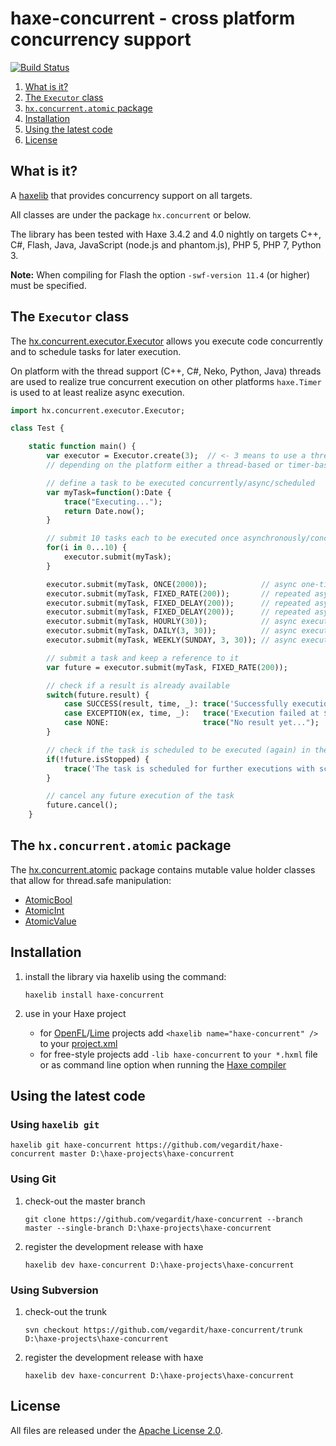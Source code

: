 # haxe-concurrent - cross platform concurrency support
[![Build Status](https://travis-ci.org/vegardit/haxe-concurrent.svg?branch=master)](https://travis-ci.org/vegardit/haxe-concurrent)

1. [What is it?](#what-is-it)
1. [The `Executor` class](#executor-class)
1. [`hx.concurrent.atomic` package](#atomic-package)
1. [Installation](#installation)
1. [Using the latest code](#latest)
1. [License](#license)


## <a name="what-is-it"></a>What is it?

A [haxelib](http://lib.haxe.org/documentation/using-haxelib/) that provides concurrency support on all targets.

All classes are under the package `hx.concurrent` or below.

The library has been tested with Haxe 3.4.2 and 4.0 nightly on targets C++, C#, Flash, Java, JavaScript (node.js and phantom.js),
PHP 5, PHP 7, Python 3.

**Note:** When compiling for Flash the option `-swf-version 11.4` (or higher) must be specified.


## <a name="executor-class"></a>The `Executor` class

The [hx.concurrent.executor.Executor](https://github.com/vegardit/haxe-concurrent/blob/master/src/hx/concurrent/executor/Executor.hx) allows you execute code
concurrently and to schedule tasks for later execution.

On platform with the thread support (C++, C#, Neko, Python, Java) threads are used to realize true concurrent execution on
other platforms `haxe.Timer` is used to at least realize async execution.

```haxe
import hx.concurrent.executor.Executor;

class Test {

    static function main() {
        var executor = Executor.create(3);  // <- 3 means to use a thread pool of 3 threads on platforms that support threads
        // depending on the platform either a thread-based or timer-based implementation is returned

        // define a task to be executed concurrently/async/scheduled
        var myTask=function():Date {
            trace("Executing...");
            return Date.now();
        }

        // submit 10 tasks each to be executed once asynchronously/concurrently as soon as possible
        for(i in 0...10) {
            executor.submit(myTask);
        }

        executor.submit(myTask, ONCE(2000));            // async one-time execution with a delay of 2 seconds
        executor.submit(myTask, FIXED_RATE(200));       // repeated async execution every 200ms
        executor.submit(myTask, FIXED_DELAY(200));      // repeated async execution 200ms after the last execution
        executor.submit(myTask, FIXED_DELAY(200));      // repeated async execution 200ms after the last execution
        executor.submit(myTask, HOURLY(30));            // async execution 30min after each full hour
        executor.submit(myTask, DAILY(3, 30));          // async execution daily at 3:30
        executor.submit(myTask, WEEKLY(SUNDAY, 3, 30)); // async execution sundays at 3:30

        // submit a task and keep a reference to it
        var future = executor.submit(myTask, FIXED_RATE(200));

        // check if a result is already available
        switch(future.result) {
            case SUCCESS(result, time, _): trace('Successfully execution at ${Date.fromTime(time)} with result: $result');
            case EXCEPTION(ex, time, _):   trace('Execution failed at ${Date.fromTime(time)} with exception: $ex');
            case NONE:                     trace("No result yet...");
        }

        // check if the task is scheduled to be executed (again) in the future
        if(!future.isStopped) {
            trace('The task is scheduled for further executions with schedule: ${future.schedule}');
        }

        // cancel any future execution of the task
        future.cancel();
    }
```


## <a name="atomic-package"></a>The `hx.concurrent.atomic` package

The [hx.concurrent.atomic](https://github.com/vegardit/haxe-concurrent/blob/master/src/hx/concurrent/atomic) package contains
mutable value holder classes that allow for thread.safe manipulation:

* [AtomicBool](https://github.com/vegardit/haxe-concurrent/blob/master/src/hx/concurrent/atomic/AtomicBool.hx)
* [AtomicInt](https://github.com/vegardit/haxe-concurrent/blob/master/src/hx/concurrent/atomic/AtomicInt.hx)
* [AtomicValue](https://github.com/vegardit/haxe-concurrent/blob/master/src/hx/concurrent/atomic/AtomicValue.hx)


## <a name="installation"></a>Installation

1. install the library via haxelib using the command:
    ```
    haxelib install haxe-concurrent
    ```

2. use in your Haxe project

   * for [OpenFL](http://www.openfl.org/)/[Lime](https://github.com/openfl/lime) projects add `<haxelib name="haxe-concurrent" />` to your [project.xml](http://www.openfl.org/documentation/projects/project-files/xml-format/)
   * for free-style projects add `-lib haxe-concurrent`  to `your *.hxml` file or as command line option when running the [Haxe compiler](http://haxe.org/manual/compiler-usage.html)


## <a name="latest"></a>Using the latest code

### Using `haxelib git`

```
haxelib git haxe-concurrent https://github.com/vegardit/haxe-concurrent master D:\haxe-projects\haxe-concurrent
```

###  Using Git

1. check-out the master branch
    ```
    git clone https://github.com/vegardit/haxe-concurrent --branch master --single-branch D:\haxe-projects\haxe-concurrent
    ```

2. register the development release with haxe
    ```
    haxelib dev haxe-concurrent D:\haxe-projects\haxe-concurrent
    ```

###  Using Subversion

1. check-out the trunk
    ```
    svn checkout https://github.com/vegardit/haxe-concurrent/trunk D:\haxe-projects\haxe-concurrent
    ```

2. register the development release with haxe
    ```
    haxelib dev haxe-concurrent D:\haxe-projects\haxe-concurrent
    ```


## <a name="license"></a>License

All files are released under the [Apache License 2.0](https://github.com/vegardit/haxe-concurrent/blob/master/LICENSE.txt).
